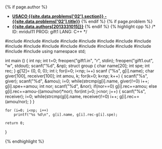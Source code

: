 <a name="2013331015.02"></a>

{% if page.author %}
- **[USACO {{site.data.problems['02'].section}} - {{site.data.problems['02'].title}}]({{site.baseurl}}/problem/02)**
{% endif %}
{% if page.problem %}
- **[{{site.data.authors[2013331015]}}]({{site.baseurl}}/author/2013331015)**
{% endif %}
{% highlight cpp %}
/*
ID: mridul11
PROG: gift1
LANG: C++
*/

#include<cstdio>
#include<sstream>
#include<cstdlib>
#include<cctype>
#include<cmath>
#include<algorithm>
#include<set>
#include<queue>
#include<stack>
#include<list>
#include<iostream>
#include<fstream>
#include<numeric>
#include<string>
#include<vector>
#include<cstring>
#include<map>
#include<iterator>
using namespace std;

int main ()
{
    int np;
    int t=0;
    freopen("gift1.in", "r", stdin);
    freopen("gift1.out", "w", stdout);
    scanf("%d", &np);
    struct group
    {
        char name[20];
        int spe;
        int rec;
    } g[12]= {0, 0, 0};
    int i;
    for(i=0; i<np; i++)
        scanf ("%s", g[i].name);
    char giver[100], receiver[100];
    int amou, k;
    for(k=0; k<np; k++)
    {
        scanf("%s", giver);
        scanf("%d", &amou);
        i=0;
        while(strcmp(g[i].name, giver)!=0) i++;
        g[i].spe+=amou;
        int nor;
        scanf("%d", &nor);
        if(nor==0) g[i].rec+=amou;
        else g[i].rec+=amou-((amou/nor)*nor);
        for(int j=0; j<nor; j++)
        {
            scanf("%s", receiver);
            i=0;
            while(strcmp(g[i].name, receiver)!=0) i++;
            g[i].rec+=(amou/nor);
        }
    }

    for (i=0; i<np; i++)
        printf("%s %d\n", g[i].name, g[i].rec-g[i].spe);

    return 0;
}


{% endhighlight %}